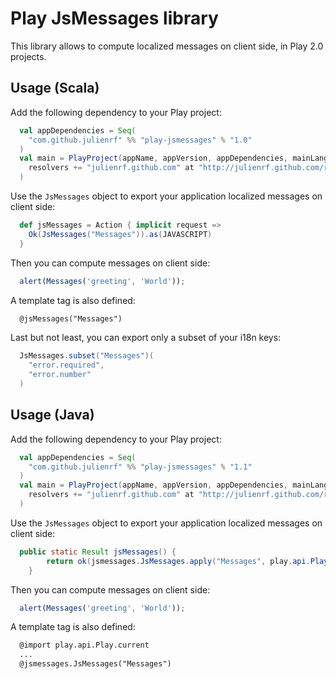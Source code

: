 # Play JsMessages library

This library allows to compute localized messages on client side, in Play 2.0 projects.

## Usage (Scala)

Add the following dependency to your Play project:

```scala
  val appDependencies = Seq(
    "com.github.julienrf" %% "play-jsmessages" % "1.0"
  )
  val main = PlayProject(appName, appVersion, appDependencies, mainLang = SCALA).settings(
    resolvers += "julienrf.github.com" at "http://julienrf.github.com/repo/"
  )
```

Use the `JsMessages` object to export your application localized messages on client side:

```scala
  def jsMessages = Action { implicit request =>
    Ok(JsMessages("Messages")).as(JAVASCRIPT)
  }
```

Then you can compute messages on client side:

```javascript
  alert(Messages('greeting', 'World'));
```

A template tag is also defined:

```html
  @jsMessages("Messages")
```

Last but not least, you can export only a subset of your i18n keys:

```scala
  JsMessages.subset("Messages")(
    "error.required",
    "error.number"
  )
```

## Usage (Java)

Add the following dependency to your Play project:

```scala
  val appDependencies = Seq(
    "com.github.julienrf" %% "play-jsmessages" % "1.1"
  )
  val main = PlayProject(appName, appVersion, appDependencies, mainLang = JAVA).settings(
    resolvers += "julienrf.github.com" at "http://julienrf.github.com/repo/"
  )
```

Use the `JsMessages` object to export your application localized messages on client side:

```java
  public static Result jsMessages() {
		return ok(jsmessages.JsMessages.apply("Messages", play.api.Play.current() , lang())).as("application/javascript");
	}
```

Then you can compute messages on client side:

```javascript
  alert(Messages('greeting', 'World'));
```

A template tag is also defined:

```html
  @import play.api.Play.current
  ...
  @jsmessages.JsMessages("Messages")
```